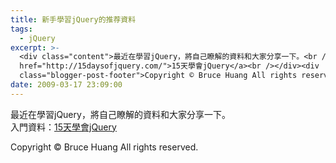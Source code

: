 ```yaml
---
title: 新手學習jQuery的推荐資料
tags:
  - jQuery
excerpt: >-
  <div class="content">最近在學習jQuery，將自己瞭解的資料和大家分享一下。<br />入門資料：<a
  href="http://15daysofjquery.com/">15天學會jQuery</a><br /></div><div
  class="blogger-post-footer">Copyright © Bruce Huang All rights reserved.</div>
date: 2009-03-17 23:09:00
---
```


最近在學習jQuery，將自己瞭解的資料和大家分享一下。  
入門資料：[15天學會jQuery](http://15daysofjquery.com/)  

Copyright © Bruce Huang All rights reserved.
<!-- more -->
